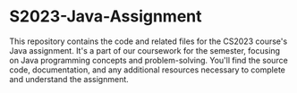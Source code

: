# S2023-Java-Assignment
This repository contains the code and related files for the CS2023 course's Java assignment. It's a part of our coursework for the semester, focusing on Java programming concepts and problem-solving. You'll find the source code, documentation, and any additional resources necessary to complete and understand the assignment. 
